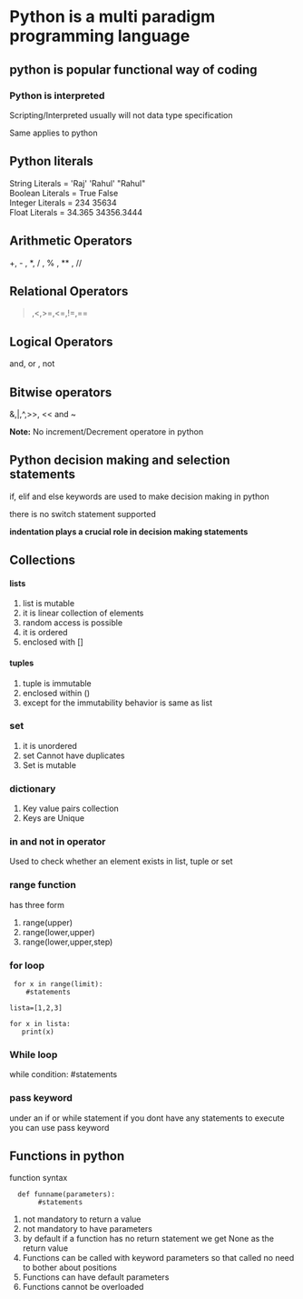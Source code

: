 # Python is a multi paradigm programming language

## python is popular functional way of coding

### Python is interpreted

Scripting/Interpreted usually will not data type specification

Same applies to python

## Python literals

String Literals = 'Raj' 'Rahul' "Rahul" <br/>
Boolean Literals = True False <br/>
Integer Literals = 234 35634 <br/>
Float Literals = 34.365 34356.3444 <br/>

## Arithmetic Operators

+, - , *, / , % , ** , //

## Relational Operators

>,<,>=,<=,!=,==

## Logical Operators
and, or  , not

## Bitwise operators

&,|,^,>>, << and ~

**Note:** No increment/Decrement operatore in python

## Python decision making and selection statements

if, elif and else keywords are used to make decision making in python <br/>

there is no switch statement supported 

**indentation plays a crucial role in decision making statements**

## Collections
#### lists

1. list is  mutable 
2. it is linear collection of elements
3. random access is possible 
4. it is ordered
5. enclosed with []

#### tuples

1. tuple is immutable
2. enclosed within ()
3. except for the immutability behavior is same as list

### set

1. it is unordered
2. set Cannot have duplicates
3. Set is mutable

### dictionary

1. Key value pairs collection
2. Keys are Unique


### in and not in operator

Used to check whether an element exists in list, tuple or set

### range function

has three form
1. range(upper)
2. range(lower,upper)
3. range(lower,upper,step)

### for loop
```
 for x in range(limit):
    #statements

```

```
lista=[1,2,3]

for x in lista:
   print(x)
```

### While loop

while condition:
    #statements

### pass keyword
 
 under an if or while statement if you dont have any statements to execute you can 
 use pass keyword

 ## Functions in python

 function syntax

 ```
   def funname(parameters):
        #statements
```

1. not mandatory to return a value
2. not mandatory to have parameters
3. by default if a function has no return statement we get None as the return value
4. Functions can be called with keyword parameters so that called no need to bother
   about positions
5. Functions can have default parameters
6. Functions cannot be overloaded
